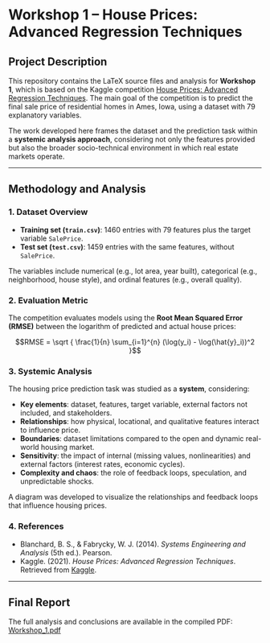 # Workshop 1 – House Prices: Advanced Regression Techniques

## Project Description
This repository contains the LaTeX source files and analysis for **Workshop 1**, which is based on the Kaggle competition [House Prices: Advanced Regression Techniques](https://www.kaggle.com/competitions/house-prices-advanced-regression-techniques). The main goal of the competition is to predict the final sale price of residential homes in Ames, Iowa, using a dataset with 79 explanatory variables.

The work developed here frames the dataset and the prediction task within a **systemic analysis approach**, considering not only the features provided but also the broader socio-technical environment in which real estate markets operate.

---

## Methodology and Analysis

### 1. Dataset Overview
- **Training set (`train.csv`)**: 1460 entries with 79 features plus the target variable `SalePrice`.
- **Test set (`test.csv`)**: 1459 entries with the same features, without `SalePrice`.

The variables include numerical (e.g., lot area, year built), categorical (e.g., neighborhood, house style), and ordinal features (e.g., overall quality).

### 2. Evaluation Metric
The competition evaluates models using the **Root Mean Squared Error (RMSE)** between the logarithm of predicted and actual house prices:

$$RMSE = \sqrt { \frac{1}{n} \sum_{i=1}^{n} (\log(y_i) - \log(\hat{y}_i))^2 }$$

### 3. Systemic Analysis
The housing price prediction task was studied as a **system**, considering:
- **Key elements**: dataset, features, target variable, external factors not included, and stakeholders.
- **Relationships**: how physical, locational, and qualitative features interact to influence price.
- **Boundaries**: dataset limitations compared to the open and dynamic real-world housing market.
- **Sensitivity**: the impact of internal (missing values, nonlinearities) and external factors (interest rates, economic cycles).
- **Complexity and chaos**: the role of feedback loops, speculation, and unpredictable shocks.

A diagram was developed to visualize the relationships and feedback loops that influence housing prices.

### 4. References
- Blanchard, B. S., & Fabrycky, W. J. (2014). *Systems Engineering and Analysis* (5th ed.). Pearson.
- Kaggle. (2021). *House Prices: Advanced Regression Techniques*. Retrieved from [Kaggle](https://www.kaggle.com/competitions/house-prices-advanced-regression-techniques).

---



## Final Report
The full analysis and conclusions are available in the compiled PDF:
[Workshop_1.pdf](./Workshop_1.pdf)
